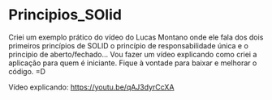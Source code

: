 # Principios_SOlid
Criei um exemplo prático do vídeo do Lucas Montano onde ele fala dos dois primeiros princípios de SOLID o princípio de responsabilidade única e o principio de aberto/fechado... Vou fazer um vídeo explicando como criei a aplicação para quem é iniciante. Fique à vontade para baixar e melhorar o código. =D

Vídeo explicando: https://youtu.be/qAJ3dyrCcXA
